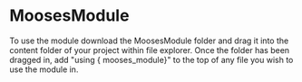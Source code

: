 # MoosesModule

To use the module download the MoosesModule folder and drag it into the content folder of your project within file explorer.
Once the folder has been dragged in, add "using { mooses_module}" to the top of any file you wish to use the module in.
